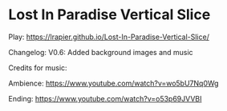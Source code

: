 # Lost In Paradise Vertical Slice
 
Play: https://lrapier.github.io/Lost-In-Paradise-Vertical-Slice/

Changelog:
V0.6: Added background images and music


Credits for music:

Ambience: https://www.youtube.com/watch?v=wo5bU7Nq0Wg

Ending: https://www.youtube.com/watch?v=o53p69JVVBI
